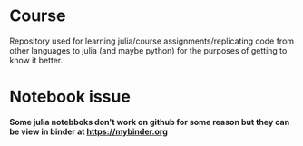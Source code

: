 # Course

Repository used for learning julia/course assignments/replicating code from other languages to julia (and maybe python) for the purposes of getting to know it better.

# Notebook issue

<b>Some julia notebboks don't work on github for some reason but they can be view in binder at https://mybinder.org </b>
